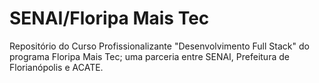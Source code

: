 # SENAI/Floripa Mais Tec
Repositório do Curso Profissionalizante "Desenvolvimento Full Stack" do programa Floripa Mais Tec; uma parceria entre SENAI, Prefeitura de Florianópolis e ACATE.
